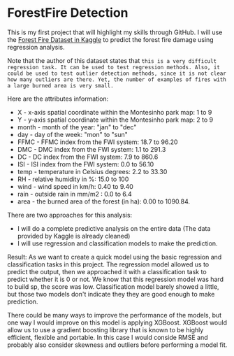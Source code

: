 # ForestFire Detection

This is my first project that will highlight my skills through GitHub. I will use the [Forest Fire Dataset in Kaggle](https://www.kaggle.com/datasets/elikplim/forest-fires-data-set) to predict the forest fire damage using regression analysis.

Note that the author of this dataset states that `this is a very difficult regression task. It can be used to test regression methods. Also, it could be used to test outlier detection methods, since it is not clear how many outliers are there. Yet, the number of examples of fires with a large burned area is very small.`

Here are the attributes information:

- X - x-axis spatial coordinate within the Montesinho park map: 1 to 9
- Y - y-axis spatial coordinate within the Montesinho park map: 2 to 9
- month - month of the year: "jan" to "dec"
- day - day of the week: "mon" to "sun"
- FFMC - FFMC index from the FWI system: 18.7 to 96.20
- DMC - DMC index from the FWI system: 1.1 to 291.3
- DC - DC index from the FWI system: 7.9 to 860.6
- ISI - ISI index from the FWI system: 0.0 to 56.10
- temp - temperature in Celsius degrees: 2.2 to 33.30
- RH - relative humidity in %: 15.0 to 100
- wind - wind speed in km/h: 0.40 to 9.40
- rain - outside rain in mm/m2 : 0.0 to 6.4
- area - the burned area of the forest (in ha): 0.00 to 1090.84.

There are two approaches for this analysis:
- I will do a complete predictive analysis on the entire data (The data provided by Kaggle is already cleaned)
- I will use regression and classification models to make the prediction.

Result:
As we want to create a quick model using the basic regression and classification tasks in this project. The regression model allowed us to predict the output, then we approached it with a classification task to predict whether it is 0 or not. We know that this regression model was hard to build sp, the score was low. Classification model barely showed a little, but those two models don't indicate they they are good enough to make prediction.

There could be many ways to improve the performance of the models, but one way I would improve on this model is applying XGBoost. XGBoost would allow us to use a gradient boosting library that is known to be highly efficient, flexible and portable. In this case I would conside RMSE and probably also consider skewness and outliers before performing a model fit.
